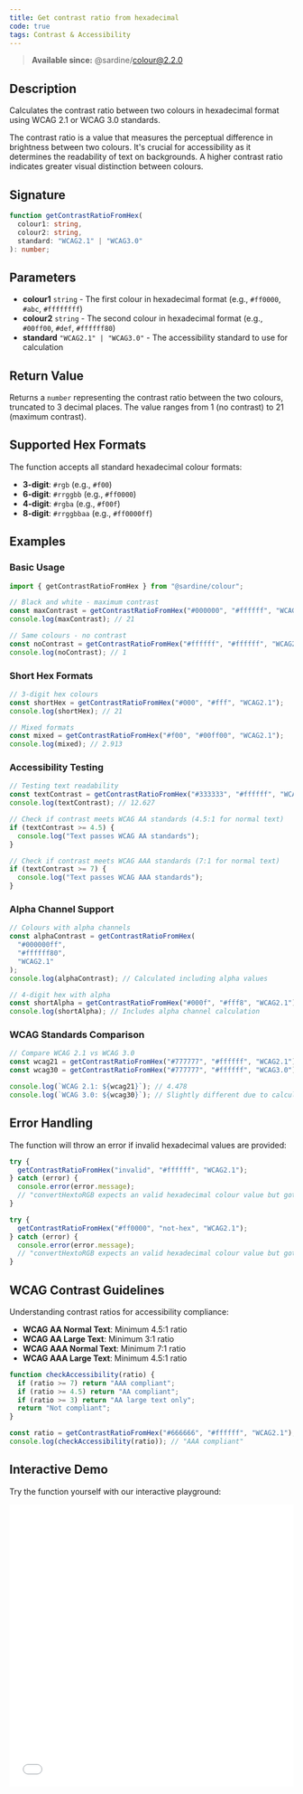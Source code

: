 ```yaml
---
title: Get contrast ratio from hexadecimal
code: true
tags: Contrast & Accessibility
---
```


> **Available since:** @sardine/colour@2.2.0

## Description

Calculates the contrast ratio between two colours in hexadecimal format using WCAG 2.1 or WCAG 3.0 standards.

The contrast ratio is a value that measures the perceptual difference in brightness between two colours. It's crucial for accessibility as it determines the readability of text on backgrounds. A higher contrast ratio indicates greater visual distinction between colours.

## Signature

```typescript
function getContrastRatioFromHex(
  colour1: string,
  colour2: string,
  standard: "WCAG2.1" | "WCAG3.0"
): number;
```

## Parameters

- **colour1** `string` - The first colour in hexadecimal format (e.g., `#ff0000`, `#abc`, `#ffffffff`)
- **colour2** `string` - The second colour in hexadecimal format (e.g., `#00ff00`, `#def`, `#ffffff80`)
- **standard** `"WCAG2.1" | "WCAG3.0"` - The accessibility standard to use for calculation

## Return Value

Returns a `number` representing the contrast ratio between the two colours, truncated to 3 decimal places. The value ranges from 1 (no contrast) to 21 (maximum contrast).

## Supported Hex Formats

The function accepts all standard hexadecimal colour formats:

- **3-digit**: `#rgb` (e.g., `#f00`)
- **6-digit**: `#rrggbb` (e.g., `#ff0000`)
- **4-digit**: `#rgba` (e.g., `#f00f`)
- **8-digit**: `#rrggbbaa` (e.g., `#ff0000ff`)

## Examples

### Basic Usage

```javascript
import { getContrastRatioFromHex } from "@sardine/colour";

// Black and white - maximum contrast
const maxContrast = getContrastRatioFromHex("#000000", "#ffffff", "WCAG2.1");
console.log(maxContrast); // 21

// Same colours - no contrast
const noContrast = getContrastRatioFromHex("#ffffff", "#ffffff", "WCAG2.1");
console.log(noContrast); // 1
```

### Short Hex Formats

```javascript
// 3-digit hex colours
const shortHex = getContrastRatioFromHex("#000", "#fff", "WCAG2.1");
console.log(shortHex); // 21

// Mixed formats
const mixed = getContrastRatioFromHex("#f00", "#00ff00", "WCAG2.1");
console.log(mixed); // 2.913
```

### Accessibility Testing

```javascript
// Testing text readability
const textContrast = getContrastRatioFromHex("#333333", "#ffffff", "WCAG2.1");
console.log(textContrast); // 12.627

// Check if contrast meets WCAG AA standards (4.5:1 for normal text)
if (textContrast >= 4.5) {
  console.log("Text passes WCAG AA standards");
}

// Check if contrast meets WCAG AAA standards (7:1 for normal text)
if (textContrast >= 7) {
  console.log("Text passes WCAG AAA standards");
}
```

### Alpha Channel Support

```javascript
// Colours with alpha channels
const alphaContrast = getContrastRatioFromHex(
  "#000000ff",
  "#ffffff80",
  "WCAG2.1"
);
console.log(alphaContrast); // Calculated including alpha values

// 4-digit hex with alpha
const shortAlpha = getContrastRatioFromHex("#000f", "#fff8", "WCAG2.1");
console.log(shortAlpha); // Includes alpha channel calculation
```

### WCAG Standards Comparison

```javascript
// Compare WCAG 2.1 vs WCAG 3.0
const wcag21 = getContrastRatioFromHex("#777777", "#ffffff", "WCAG2.1");
const wcag30 = getContrastRatioFromHex("#777777", "#ffffff", "WCAG3.0");

console.log(`WCAG 2.1: ${wcag21}`); // 4.478
console.log(`WCAG 3.0: ${wcag30}`); // Slightly different due to calculation refinements
```

## Error Handling

The function will throw an error if invalid hexadecimal values are provided:

```javascript
try {
  getContrastRatioFromHex("invalid", "#ffffff", "WCAG2.1");
} catch (error) {
  console.error(error.message);
  // "convertHextoRGB expects an valid hexadecimal colour value but got invalid"
}

try {
  getContrastRatioFromHex("#ff0000", "not-hex", "WCAG2.1");
} catch (error) {
  console.error(error.message);
  // "convertHextoRGB expects an valid hexadecimal colour value but got not-hex"
}
```

## WCAG Contrast Guidelines

Understanding contrast ratios for accessibility compliance:

- **WCAG AA Normal Text**: Minimum 4.5:1 ratio
- **WCAG AA Large Text**: Minimum 3:1 ratio
- **WCAG AAA Normal Text**: Minimum 7:1 ratio
- **WCAG AAA Large Text**: Minimum 4.5:1 ratio

```javascript
function checkAccessibility(ratio) {
  if (ratio >= 7) return "AAA compliant";
  if (ratio >= 4.5) return "AA compliant";
  if (ratio >= 3) return "AA large text only";
  return "Not compliant";
}

const ratio = getContrastRatioFromHex("#666666", "#ffffff", "WCAG2.1");
console.log(checkAccessibility(ratio)); // "AAA compliant"
```

## Interactive Demo

Try the function yourself with our interactive playground:

<iframe
  src="/playground/getContrastRatioFromHex.html"
  title="getContrastRatioFromHex"
  width="100%"
  height="500px"
  style="border:0; overflow:hidden;"
  sandbox="allow-scripts allow-same-origin"
></iframe>
